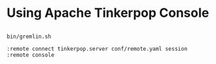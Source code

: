 # Using Apache Tinkerpop Console

## 
```
bin/gremlin.sh
```

```
:remote connect tinkerpop.server conf/remote.yaml session
:remote console
```

